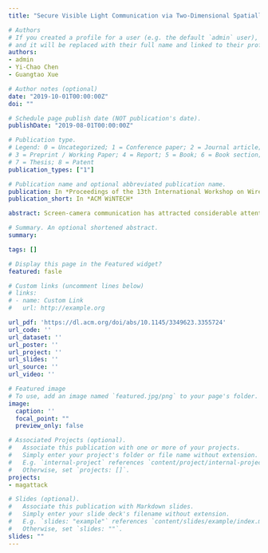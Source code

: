 ```yaml
---
title: "Secure Visible Light Communication via Two-Dimensional Spatially Aliased Patterns"

# Authors
# If you created a profile for a user (e.g. the default `admin` user), write the username (folder name) here 
# and it will be replaced with their full name and linked to their profile.
authors:
- admin
- Yi-Chao Chen
- Guangtao Xue

# Author notes (optional)
date: "2019-10-01T00:00:00Z"
doi: ""

# Schedule page publish date (NOT publication's date).
publishDate: "2019-08-01T00:00:00Z"

# Publication type.
# Legend: 0 = Uncategorized; 1 = Conference paper; 2 = Journal article;
# 3 = Preprint / Working Paper; 4 = Report; 5 = Book; 6 = Book section;
# 7 = Thesis; 8 = Patent
publication_types: ["1"]

# Publication name and optional abbreviated publication name.
publication: In *Proceedings of the 13th International Workshop on Wireless Network Testbeds, Experimental Evaluation & Characterization*
publication_short: In *ACM WiNTECH*

abstract: Screen-camera communication has attracted considerable attention as a form of visible light communication (VLC) using commercial-off-the-shelf devices. Nonetheless, the security of screen-camera communications in mobile applications has largely been disregarded, despite the fact that information displayed on an open screen is easily intercepted. One-way communication systems also make it difficult to add security features. In this paper, we propose a secure screen-camera communication system in which a visual encryption algorithm is designed to camouflage transmitted images between the screen and camera. When the targeted receiver holds a camera in a designated viewing position (ie, directly in front of the screen at a distance of 50cm), the camouflaged image is revealed due to aliasing effect. From any other position, only the camouflaged image can be seen.

# Summary. An optional shortened abstract.
summary: 

tags: []

# Display this page in the Featured widget?
featured: fasle

# Custom links (uncomment lines below)
# links:
# - name: Custom Link
#   url: http://example.org

url_pdf: 'https://dl.acm.org/doi/abs/10.1145/3349623.3355724'
url_code: ''
url_dataset: ''
url_poster: ''
url_project: ''
url_slides: ''
url_source: ''
url_video: ''

# Featured image
# To use, add an image named `featured.jpg/png` to your page's folder. 
image:
  caption: ''
  focal_point: ""
  preview_only: false

# Associated Projects (optional).
#   Associate this publication with one or more of your projects.
#   Simply enter your project's folder or file name without extension.
#   E.g. `internal-project` references `content/project/internal-project/index.md`.
#   Otherwise, set `projects: []`.
projects:
- magattack

# Slides (optional).
#   Associate this publication with Markdown slides.
#   Simply enter your slide deck's filename without extension.
#   E.g. `slides: "example"` references `content/slides/example/index.md`.
#   Otherwise, set `slides: ""`.
slides: ""
---
```


